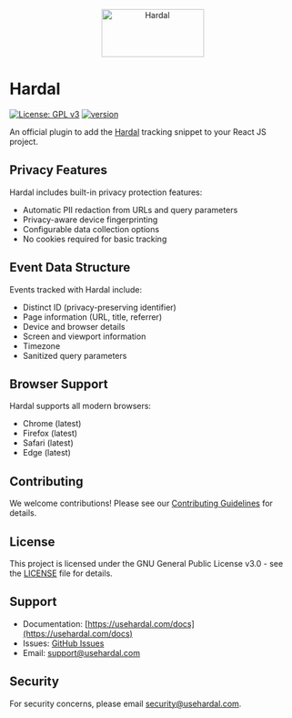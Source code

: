 <p align="center">
  <a href="https://usehardal.com/?utm_source=github&utm_medium=github" target="_blank">
    <img src="https://res.cloudinary.com/hardal/image/upload/v1739542616/logo/t1gzroksoigjzjwe3vdq.svg" alt="Hardal" width="180" height="84">
  </a>
</p>

# Hardal

[![License: GPL v3](https://img.shields.io/badge/License-GPLv3-blue.svg)](https://www.gnu.org/licenses/gpl-3.0) [![version](https://img.shields.io/badge/version-1.0.0-green.svg)](https://semver.org)

An official plugin to add the [Hardal](https://usehardal.com/) tracking snippet to your React JS project.

## Privacy Features

Hardal includes built-in privacy protection features:

- Automatic PII redaction from URLs and query parameters
- Privacy-aware device fingerprinting
- Configurable data collection options
- No cookies required for basic tracking

## Event Data Structure

Events tracked with Hardal include:

- Distinct ID (privacy-preserving identifier)
- Page information (URL, title, referrer)
- Device and browser details
- Screen and viewport information
- Timezone
- Sanitized query parameters

## Browser Support

Hardal supports all modern browsers:

- Chrome (latest)
- Firefox (latest)
- Safari (latest)
- Edge (latest)

## Contributing

We welcome contributions! Please see our [Contributing Guidelines](CONTRIBUTING.md) for details.

## License

This project is licensed under the GNU General Public License v3.0 - see the [LICENSE](LICENSE) file for details.

## Support

- Documentation: [https://usehardal.com/docs](https://usehardal.com/docs)
- Issues: [GitHub Issues](https://github.com/yourusername/hardal/issues)
- Email: support@usehardal.com

## Security

For security concerns, please email security@usehardal.com.

